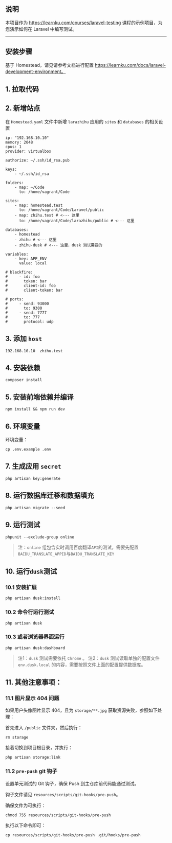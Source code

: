 ## 说明

本项目作为 https://learnku.com/courses/laravel-testing 课程的示例项目，为您演示如何在 Laravel 中编写测试。

---

## 安装步骤

基于 Homestead，请见请参考文档进行配置 https://learnku.com/docs/laravel-development-environment。


## 1. 拉取代码

## 2. 新增站点

在 `Homestead.yaml` 文件中新增 `larazhihu` 应用的 `sites` 和 `databases` 的相关设置

```
ip: "192.168.10.10"
memory: 2048
cpus: 1
provider: virtualbox

authorize: ~/.ssh/id_rsa.pub

keys:
    - ~/.ssh/id_rsa

folders:
    - map: ~/Code
      to: /home/vagrant/Code

sites:
    - map: homestead.test
      to: /home/vagrant/Code/Laravel/public
    - map: zhihu.test # <--- 这里
      to: /home/vagrant/Code/larazhihu/public # <--- 这里

databases:
    - homestead
    - zhihu # <--- 这里
    - zhihu-dusk # <--- 这里，dusk 测试需要的

variables:
    - key: APP_ENV
      value: local

# blackfire:
#     - id: foo
#       token: bar
#       client-id: foo
#       client-token: bar

# ports:
#     - send: 93000
#       to: 9300
#     - send: 7777
#       to: 777
#       protocol: udp
```

## 3. 添加 `host`

```
192.168.10.10  zhihu.test
```

## 4. 安装依赖

```
composer install
```

## 5. 安装前端依赖并编译

```
npm install && npm run dev
```

## 6. 环境变量

环境变量：

```
cp .env.example .env
```


## 7. 生成应用 `secret`

```
php artisan key:generate
```

## 8. 运行数据库迁移和数据填充

```
php artisan migrate --seed
```

## 9. 运行测试

```
phpunit --exclude-group online
```

>注：`online` 组包含实时调用百度翻译`API`的测试，需要先配置`BAIDU_TRANSLATE_APPID`与`BAIDU_TRANSLATE_KEY`

## 10. 运行`dusk`测试

### 10.1 安装扩展

```
php artisan dusk:install
```

### 10.2 命令行运行测试

```
php artisan dusk
```

### 10.3 或者浏览器界面运行

```
php artisan dusk:dashboard
```

>注1：`dusk` 测试需要依托 `Chrome` 。
>注2：`dusk` 测试读取单独的配置文件 `env.dusk.local` 的内容，需要按照文件上面的配置提供数据库。



## 11. 其他注意事项：

### 11.1 图片显示 404 问题

如果用户头像图片显示 404，且为 `storage/**.jpg` 获取资源失败，参照如下处理：

首先进入 `/public` 文件夹，然后执行：

```
rm storage
```

接着切换到项目根目录，并执行：

```
php artisan storage:link
```

### 11.2 `pre-push` git 钩子

设置单元测试的 Git 钩子，确保 Push 到主仓库前代码能通过测试。

钩子文件请见 `resources/scripts/git-hooks/pre-push`。

确保文件为可执行：

```
chmod 755 resources/scripts/git-hooks/pre-push
```

执行以下命令即可：

```
cp resources/scripts/git-hooks/pre-push .git/hooks/pre-push
```
